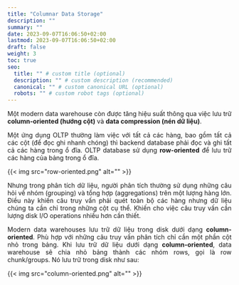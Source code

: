 ```yaml
---
title: "Columnar Data Storage"
description: ""
summary: ""
date: 2023-09-07T16:06:50+02:00
lastmod: 2023-09-07T16:06:50+02:00
draft: false
weight: 3
toc: true
seo:
  title: "" # custom title (optional)
  description: "" # custom description (recommended)
  canonical: "" # custom canonical URL (optional)
  robots: "" # custom robot tags (optional)
---
```

<style>body {text-align: justify}</style>

Một modern data warehouse còn được tăng hiệu suất thông qua việc lưu trữ **column-oriented (hướng cột)** và **data compression (nén dữ liệu)**.

Một ứng dụng OLTP thường làm việc với tất cả các hàng, bao gồm tất cả các cột (để đọc ghi nhanh chóng) thì backend database phải đọc và ghi tất cả các hàng trong ổ đĩa.
OLTP database sử dụng **row-oriented** để lưu trữ các hàng của bảng trong ổ đĩa.

{{< img src="row-oriented.png" alt="" >}}

Nhưng trong phân tích dữ liệu, người phân tích thường sử dụng những câu hỏi về nhóm (grouping) và tổng hợp (aggregations) trên một lượng hàng lớn.
Điều này khiến câu truy vấn phải quét toàn bộ các hàng nhưng dữ liệu chúng ta cần chỉ trong những cột cụ thể. Khiến cho việc câu truy vấn cần lượng disk I/O operations nhiều hơn cần thiết.

Modern data warehouses lưu trữ dữ liệu trong disk dưới dạng **column-oriented**. Phù hợp với những câu truy vấn phân tích chỉ cần một phần cột nhỏ trong bảng.
Khi lưu trữ dữ liệu dưới dạng **column-oriented**, data warehouse sẽ chia nhỏ bảng thành các nhóm rows, gọi là row chunk/groups. Nó lưu trữ trong disk như sau:

{{< img src="column-oriented.png" alt="" >}}

